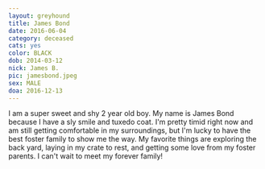 ```yaml
---
layout: greyhound
title: James Bond
date: 2016-06-04
category: deceased
cats: yes
color: BLACK
dob: 2014-03-12
nick: James B.
pic: jamesbond.jpeg
sex: MALE
doa: 2016-12-13
---
```


I am a super sweet and shy 2 year old boy. My name is James Bond because I have a sly smile and tuxedo coat. I'm pretty timid right now and am still getting comfortable in my surroundings, but I'm lucky to have the best foster family to show me the way. My favorite things are exploring the back yard, laying in my crate to rest, and getting some love from my foster parents. I can't wait to meet my forever family! 
